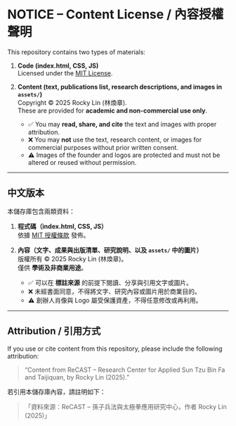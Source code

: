 # NOTICE – Content License / 內容授權聲明

This repository contains two types of materials:

1. **Code (index.html, CSS, JS)**  
   Licensed under the [MIT License](LICENSE).

2. **Content (text, publications list, research descriptions, and images in `assets/`)**  
   Copyright © 2025 Rocky Lin (林煥章).  
   These are provided for **academic and non-commercial use only**.

   - ✅ You may **read, share, and cite** the text and images with proper attribution.  
   - ❌ You may **not** use the text, research content, or images for commercial purposes without prior written consent.  
   - ⚠️ Images of the founder and logos are protected and must not be altered or reused without permission.

---

## 中文版本

本儲存庫包含兩類資料：

1. **程式碼（index.html, CSS, JS）**  
   依據 [MIT 授權條款](LICENSE) 發佈。

2. **內容（文字、成果與出版清單、研究說明、以及 `assets/` 中的圖片）**  
   版權所有 © 2025 Rocky Lin (林煥章)。  
   僅供 **學術及非商業用途**。

   - ✅ 可以在 **標註來源** 的前提下閱讀、分享與引用文字或圖片。  
   - ❌ 未經書面同意，不得將文字、研究內容或圖片用於商業目的。  
   - ⚠️ 創辦人肖像與 Logo 屬受保護資產，不得任意修改或再利用。

---

## Attribution / 引用方式

If you use or cite content from this repository, please include the following attribution:

> “Content from ReCAST – Research Center for Applied Sun Tzu Bin Fa and Taijiquan, by Rocky Lin (2025).”

若引用本儲存庫內容，請註明如下：

> 「資料來源：ReCAST – 孫子兵法與太極拳應用研究中心，作者 Rocky Lin (2025)」
